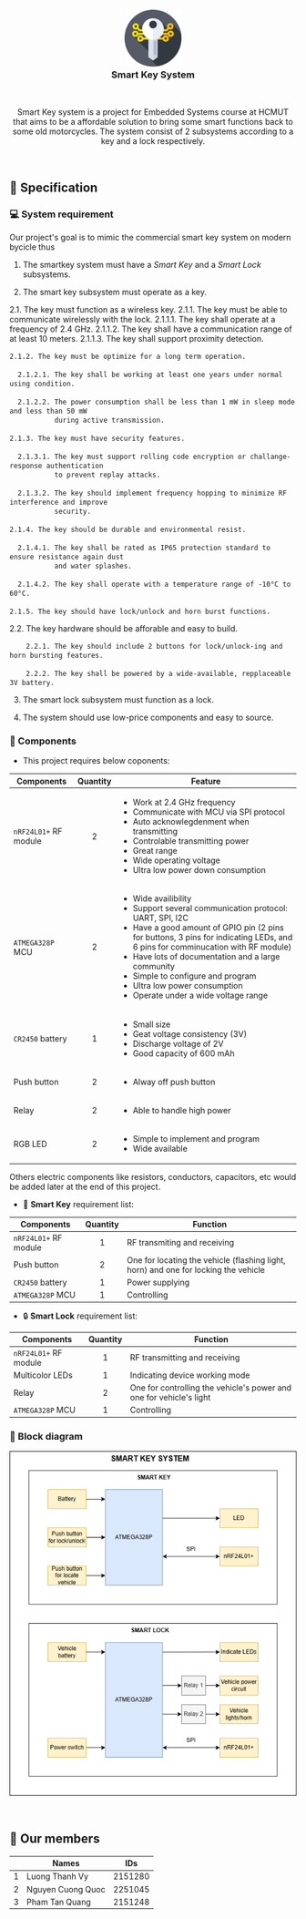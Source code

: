 <h3 align="center">
<img src="./assets/smart-key.png" width="100"/></br> 
Smart Key System
</h3>

&nbsp;

<p align="center">
Smart Key system is a project for Embedded Systems course at HCMUT that aims to be a affordable solution to
bring some smart functions back to some old motorcycles. The system consist of 2 subsystems according to a 
key and a lock respectively.
</p>

&nbsp;

## 📝 Specification

### 💻 System requirement

Our project's goal is to mimic the commercial smart key system on modern bycicle thus

1. The smartkey system must have a *Smart Key* and a *Smart Lock* subsystems.

2. The smart key subsystem must operate as a key.

  2.1. The key must function as a wireless key.
    2.1.1. The key must be able to communicate wirelessly with the lock.
      2.1.1.1. The key shall operate at a frequency of 2.4 GHz.
      2.1.1.2. The key shall have a communication range of at least 10 meters.
      2.1.1.3. The key shall support proximity detection.

    2.1.2. The key must be optimize for a long term operation.

      2.1.2.1. The key shall be working at least one years under normal using condition.

      2.1.2.2. The power consumption shall be less than 1 mW in sleep mode and less than 50 mW
               during active transmission.

    2.1.3. The key must have security features.

      2.1.3.1. The key must support rolling code encryption or challange-response authentication
               to prevent replay attacks.

      2.1.3.2. The key should implement frequency hopping to minimize RF interference and improve
               security.

    2.1.4. The key should be durable and environmental resist.

      2.1.4.1. The key shall be rated as IP65 protection standard to ensure resistance again dust
               and water splashes.

      2.1.4.2. The key shall operate with a temperature range of -10°C to 60°C. 

    2.1.5. The key should have lock/unlock and horn burst functions.

  2.2. The key hardware should be afforable and easy to build.

        2.2.1. The key should include 2 buttons for lock/unlock-ing and horn bursting features.

        2.2.2. The key shall be powered by a wide-available, repplaceable 3V battery.

3. The smart lock subsystem must function as a lock.

4. The system should use low-price components and easy to source.

### 🧩 Components

- This project requires below coponents:

| Components | Quantity | Feature |
| ---------- | :------: | ------- |
| `nRF24L01+` RF module | 2 | <ul> <li> Work at 2.4 GHz frequency </li> <li> Communicate with MCU via SPI protocol </li> <li> Auto acknowlegdenment when transmitting </li> <li> Controlable transmitting power </li>  <li> Great range </li> <li> Wide operating voltage </li> <li> Ultra low power down consumption </li> </ul> |
| `ATMEGA328P` MCU | 2 | <ul> <li> Wide availibility </li> <li> Support several communication protocol: UART, SPI, I2C </li> <li> Have a good amount of GPIO pin (2 pins for buttons, 3 pins for indicating LEDs, and 6 pins for comminucation with RF module) </li> <li> Have lots of documentation and a large community </li> <li> Simple to configure and program </li> <li> Ultra low power consumption </li> <li> Operate under a wide voltage range </li> |
| `CR2450` battery | 1 | <ul> <li> Small size </li> <li> Geat voltage consistency (3V) </li> <li> Discharge voltage of 2V </li> <li> Good capacity of 600 mAh </li> </ul> |
| Push button | 2 | <ul> <li> Alway off push button </li> </ul> |
| Relay | 2 | <ul> <li> Able to handle high power </li> </ul> |
| RGB LED | 2 | <ul> <li> Simple to implement and program </li> <li> Wide available </li> </ul> |

Others electric components like resistors, conductors, capacitors, etc would be added later
at the end of this project.

- 🔑 **Smart Key** requirement list:

| Components | Quantity | Function |
| ------------- | :-------------: | ------------- |
| `nRF24L01+` RF module | 1 | RF transmiting and receiving |
| Push button | 2 | One for locating the vehicle (flashing light, horn) and one for locking the vehicle |
| `CR2450` battery | 1 | Power supplying |
| `ATMEGA328P` MCU | 1 | Controlling|

- 🔒 **Smart Lock** requirement list:

| Components | Quantity | Function |
| ------------- | :-------------: | ------------- |
| `nRF24L01+` RF module | 1 | RF transmitting and receiving |
| Multicolor LEDs | 1 | Indicating device working mode |
| Relay | 2 | One for controlling the vehicle's power and one for vehicle's light |
| `ATMEGA328P` MCU | 1 | Controlling |

### 🔲 Block diagram

<p align="center">
<img src="./homework1/smart_key_system_diagram.png"/>
</p>

&nbsp;

## 💁 Our members

|     | Names | IDs |
| ------------- | -------------- | -------------- |
| 1 | Luong Thanh Vy | 2151280 |
| 2 | Nguyen Cuong Quoc | 2251045 |
| 3 | Pham Tan Quang | 2151248 |

